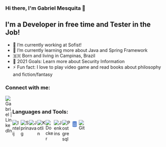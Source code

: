 ### Hi there, I'm Gabriel Mesquita 👋

## I'm a Developer in free time and Tester in the Job!
- 🔭 I’m currently working at Sofist! 
- 🌱 I’m currently learning more about Java and Spring Framework
- 🇧🇷 Born and living in Campinas, Brazil
- 🥅 2021 Goals: Learn more about Security Information
- ⚡ Fun fact: I love to play video game and read books about philosophy and fiction/fantasy

### Connect with me:

[<img align="left" alt="Gabriel | LinkedIn" width="22px" src="https://cdn.jsdelivr.net/npm/simple-icons@v3/icons/linkedin.svg" />][linkedin]

<br />

### Languages and Tools:

[<img align="left" alt="Intelij" width="26px" src="https://insmac.org/uploads/posts/2017-08/1503178991_intellij-idea.png" />][intelij]
[<img align="left" alt="Spring" width="26px" src="https://spring-petclinic.github.io/images/logo-spring.png" />][spring]
[<img align="left" alt="Java" width="26px" src="https://cdn.iconscout.com/icon/free/png-256/java-43-569305.png" />][java]
[<img align="left" alt="Kotlin" width="26px" src="https://p7.hiclipart.com/preview/192/987/634/kotlin-java-logo-others.jpg" />][kotlin]
[<img align="left" alt="Docker" width="26px" src="https://clipartart.com/images/docker-logo-clipart-7.jpg" />][docker]
[<img align="left" alt="Jenkins" width="26px" src="https://rigor.com/wp-content/uploads/2016/09/2000px-Jenkins_logo.svg.png" />][jenkins]
[<img align="left" alt="Postgresql" width="26px" src="https://upload.wikimedia.org/wikipedia/commons/thumb/2/29/Postgresql_elephant.svg/1200px-Postgresql_elephant.svg.png" />][postgresql]
[<img align="left" alt="SQL" width="26px" src="https://raw.githubusercontent.com/github/explore/80688e429a7d4ef2fca1e82350fe8e3517d3494d/topics/sql/sql.png" />][sql]
[<img align="left" alt="Git" width="26px" src="http://lttng.org/images/dist-logos-icons/192/git.png" />][git]

<br />
<br />

[website]: https://www.sofist.com.br/
[linkedin]: https://www.linkedin.com/in/gabriel-mesquita-33104b209/
[intelij]: https://www.jetbrains.com/idea/
[spring]:https://spring.io/projects/spring-framework
[java]: https://www.java.com/pt-BR/
[kotlin]: https://kotlinlang.org/
[docker]: https://www.docker.com/
[Jenkins]: https://www.jenkins.io/
[postgresql]: https://www.postgresql.org/
[Sql]: https://www.microsoft.com/pt-br/sql-server/sql-server-2019
[git]: https://git-scm.com/